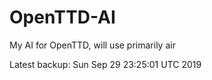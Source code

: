 # OpenTTD-AI
My AI for OpenTTD, will use primarily air

Latest backup: Sun Sep 29 23:25:01 UTC 2019
